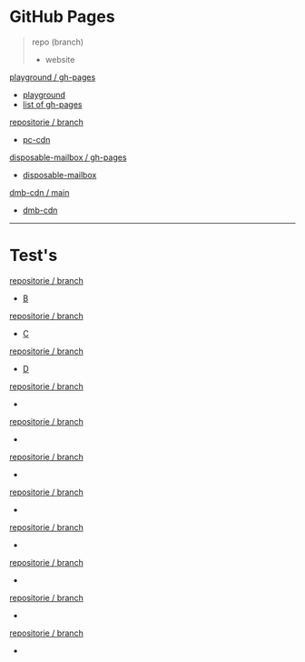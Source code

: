 # GitHub Pages

> repo (branch)
> - website

[playground / gh-pages](https://github.com/pfeifferch/playground/tree/gh-pages/docs)
- [playground](https://www.pc-tests.tk/)
- [list of gh-pages](https://www.pc-tests.tk/gh-pages.html)

[repositorie / branch](#url)
- [pc-cdn](https://www.pc-cdn.eu/)

[disposable-mailbox / gh-pages](https://github.com/pfeifferch/disposable-mailbox/tree/gh-pages)
- [disposable-mailbox](https://gh.disposable-mailbox.eu)

[dmb-cdn / main](https://github.com/pfeifferch/dmb-cdn/tree/main/docs)
- [dmb-cdn](https://cdn.gh.disposable-mailbox.eu)

___

# Test's 

[repositorie / branch](#url)
- [B](https://template.pc-tests.tk)

[repositorie / branch](#url)
- [C](https://isepg.pc-tests.tk)

[repositorie / branch](#url)
- [D](https://ise2.pc-tests.tk)

[repositorie / branch](#url)
- []()

[repositorie / branch](#url)
- []()



[repositorie / branch](#url)
- []()

[repositorie / branch](#url)
- []()

[repositorie / branch](#url)
- []()



[repositorie / branch](#url)
- []()

[repositorie / branch](#url)
- []()

[repositorie / branch](#url)
- []()



